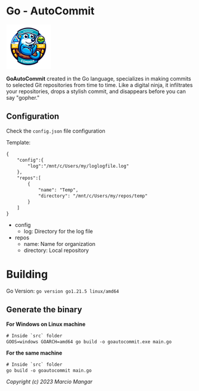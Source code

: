 # Go - AutoCommit

​<img src="./_extras/logo.png" width="120px">

__GoAutoCommit__ created in the Go language, specializes in making commits to selected Git repositories from time to time. Like a digital ninja, it infiltrates your repositories, drops a stylish commit, and disappears before you can say "gopher."



## Configuration

Check the `config.json` file configuration

Template:

    {
        "config":{
            "log":"/mnt/c/Users/my/loglogfile.log"
        },
        "repos":[
            {
                "name": "Temp",
                "directory": "/mnt/c/Users/my/repos/temp"
            }
        ]    
    }

- config
  - log: Directory for the log file
- repos
  - name: Name for organization
  - directory: Local repository



# Building

Go Version: `go version go1.21.5 linux/amd64`


## Generate the binary 


__For Windows on Linux machine__

    # Inside `src` folder
    GOOS=windows GOARCH=amd64 go build -o goautocommit.exe main.go



__For the same machine__

    # Inside `src` folder
    go build -o goautocommit main.go




*Copyright (c) 2023 Marcio Mangar*
